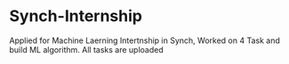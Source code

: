 # Synch-Internship
Applied for Machine Laerning Intertnship in Synch, Worked on 4 Task and build ML algorithm. All tasks are uploaded 
